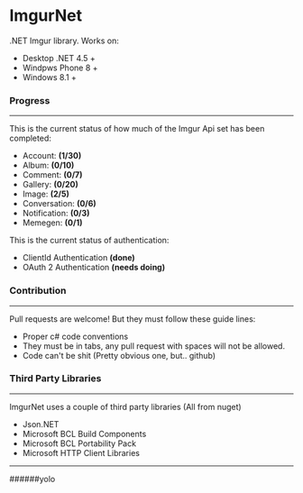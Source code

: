 ImgurNet
======

.NET Imgur library. Works on:

* Desktop .NET 4.5 +
* Windpws Phone 8 +
* Windows 8.1 +

### Progress
***

This is the current status of how much of the Imgur Api set has been completed:

* Account:      __(1/30)__
* Album:        __(0/10)__
* Comment:      __(0/7)__
* Gallery:      __(0/20)__
* Image:        __(2/5)__
* Conversation: __(0/6)__
* Notification: __(0/3)__
* Memegen:      __(0/1)__


This is the current status of authentication:

* ClientId Authentication __(done)__
* OAuth 2 Authentication __(needs doing)__


### Contribution
***

Pull requests are welcome! But they must follow these guide lines:

* Proper c# code conventions
* They must be in tabs, any pull request with spaces will not be allowed.
* Code can't be shit (Pretty obvious one, but.. github)


### Third Party Libraries
***

ImgurNet uses a couple of third party libraries (All from nuget)

* Json.NET
* Microsoft BCL Build Components
* Microsoft BCL Portability Pack
* Microsoft HTTP Client Libraries


***
######yolo
